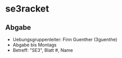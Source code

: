 # se3racket #
## Abgabe ##
* Uebungsgruppenleiter: Finn Guenther (3guenthe)
* Abgabe bis Montags
* Betreff: "SE3", Blatt #, Name

